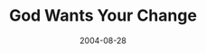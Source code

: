 ---
layout: message
category: message
series: "Life, The Universe and Everything"
title: "God Wants Your Change"
date: 2004-08-28
audio-description: "Life, The Universe and Everything"
audio: "http://www.crossroads.net/audio/2004/2004_08_Life/LTUAE_03_08-28-04_Change.mp3"
audio-title: "God Wants Your Change"
audio-duration: "43&#58;07"
---